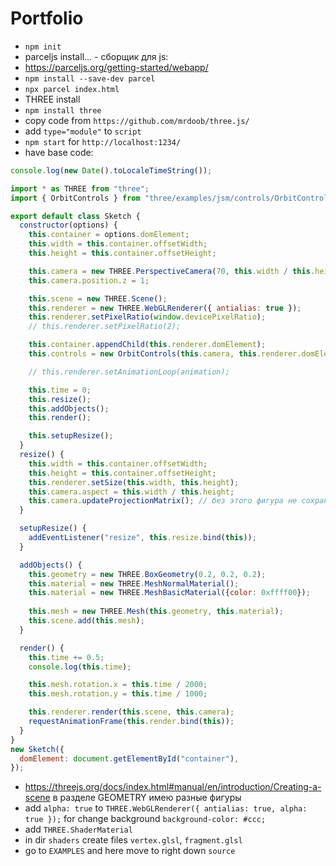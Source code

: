 # Portfolio

+ `npm init`
+ parceljs install... - сборщик для js:
+ https://parceljs.org/getting-started/webapp/
+ `npm install --save-dev parcel`
+ `npx parcel index.html`
+ THREE install
+ `npm install three` 
+ copy code from `https://github.com/mrdoob/three.js/`
+ add `type="module"` to `script`
+ `npm start` for `http://localhost:1234/`
+ have base code:

```js
console.log(new Date().toLocaleTimeString());

import * as THREE from "three";
import { OrbitControls } from "three/examples/jsm/controls/OrbitControls";

export default class Sketch {
  constructor(options) {
    this.container = options.domElement;
    this.width = this.container.offsetWidth;
    this.height = this.container.offsetHeight;

    this.camera = new THREE.PerspectiveCamera(70, this.width / this.height, 0.01, 10);
    this.camera.position.z = 1;

    this.scene = new THREE.Scene();
    this.renderer = new THREE.WebGLRenderer({ antialias: true });
    this.renderer.setPixelRatio(window.devicePixelRatio);
    // this.renderer.setPixelRatio(2);

    this.container.appendChild(this.renderer.domElement);
    this.controls = new OrbitControls(this.camera, this.renderer.domElement);

    // this.renderer.setAnimationLoop(animation);

    this.time = 0;
    this.resize();
    this.addObjects();
    this.render();

    this.setupResize();
  }
  resize() {
    this.width = this.container.offsetWidth;
    this.height = this.container.offsetHeight;
    this.renderer.setSize(this.width, this.height);
    this.camera.aspect = this.width / this.height;
    this.camera.updateProjectionMatrix(); // без этого фигура не сохраняет пропорции при ресайзе
  }

  setupResize() {
    addEventListener("resize", this.resize.bind(this));
  }

  addObjects() {
    this.geometry = new THREE.BoxGeometry(0.2, 0.2, 0.2);
    this.material = new THREE.MeshNormalMaterial();
    this.material = new THREE.MeshBasicMaterial({color: 0xffff00});
    
    this.mesh = new THREE.Mesh(this.geometry, this.material);
    this.scene.add(this.mesh);
  }

  render() {
    this.time += 0.5;
    console.log(this.time);

    this.mesh.rotation.x = this.time / 2000;
    this.mesh.rotation.y = this.time / 1000;

    this.renderer.render(this.scene, this.camera);
    requestAnimationFrame(this.render.bind(this));
  }
}
new Sketch({
  domElement: document.getElementById("container"),
});
```
+ https://threejs.org/docs/index.html#manual/en/introduction/Creating-a-scene в разделе GEOMETRY имею разные фигуры
+ add `alpha: true` to `THREE.WebGLRenderer({ antialias: true, alpha: true });` for change background `background-color: #ccc;`
+ add `THREE.ShaderMaterial`
+ in dir `shaders` create files `vertex.glsl`, `fragment.glsl`
+ go to `EXAMPLES` and here move to right down `source`